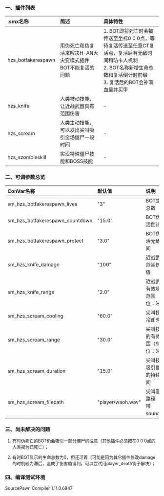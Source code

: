 ### 一、插件列表

| .smx名称 | 简述 | 具体特性 |
| :--- | :--- | :--- |
|   hzs_botfakerespawn   |   用伪死亡和伪复活来解决H-AN大灾变模式插件BOT不能复活的问题   |   1. BOT即将死亡时会被传送至坐标0 0 0点，等待复活传送至任意CT复活点，复活后有无敌时间和防卡人机制<br />2. BOT名称新增生命总数和复活倒计时前缀<br />3. 复活后的BOT会补满血量并买甲   |
|   hzs_knife   |   人类被动技能，让近战武器具有范围伤害   |   -   |
|   hzs_scream   |   人类主动技能，可以发出尖叫吸引全场僵尸一段时间   |   -   |
|   hzs_szombieskill   |   实现特殊僵尸技能和BOSS技能   |   -   |

### 二、可调参数总览

| ConVar名称 | 默认值 | 说明 |
| :--- | :--- | :--- |
|   sm_hzs_botfakerespawn_lives   |   "3"   |   BOT生命总数   |
|   sm_hzs_botfakerespawn_countdown   |   "15.0"   |   BOT伪复活倒计时   |
|   sm_hzs_botfakerespawn_protect   |   "3.0"   |   BOT伪复活无敌时间   |
|   sm_hzs_knife_damage   |   "100"   |   近战武器范围伤害值   |
|   sm_hzs_knife_range   |   "2.0"   |   近战武器有效攻击范围（单位：米）   |
|   sm_hzs_scream_cooling   |   "60.0"   |   尖叫技能冷却时间   |
|   sm_hzs_scream_range   |   "30.0"   |   尖叫技能的有效范围（单位：米）   |
|   sm_hzs_scream_duration   |   "15.0"   |   尖叫技能吸引僵尸的持续时间   |
|   sm_hzs_scream_filepath   |   "player/waoh.wav"   |   尖叫音频路径（不带sound/）   |

### 三、尚未解决的问题

1. 有时伪死亡的BOT仍会吸引一部分僵尸的注意（其他插件必须把在0 0 0点的人类视为已死亡）；

2. 有时BOT显示的生命总数为0，但还活着（可能是因为其它插件修改damage的时机较为滞后，造成了伤害值误判，可以尝试用player_death钩子解决）；

### 四、编译测试环境

SourcePawn Compiler 1.11.0.6947